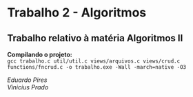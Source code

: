 # Trabalho 2 - Algoritmos

## Trabalho relativo à matéria Algoritmos II

**Compilando o projeto:**\
`gcc trabalho.c util/util.c views/arquivos.c views/crud.c functions/fncrud.c -o trabalho.exe -Wall -march=native -O3`

_Eduardo Pires_\
_Vinicius Prado_
